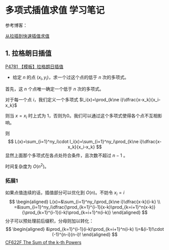# 多项式插值求值 学习笔记

参考博客：

[从拉插到快速插值求值](https://www.luogu.com.cn/blog/command-block/zong-la-cha-dao-kuai-su-cha-zhi-qiu-zhi)

## 1. 拉格朗日插值

[P4781 【模板】拉格朗日插值](https://www.luogu.com.cn/problem/P4781)

-  给定 $n$ 的点 $(x_i,y_i)$，求一个过这个点的低于 $n$ 次的多项式。

首先，这 $n$ 个点唯一确定一个低于 $n$ 次的多项式。

对于每一个点 $i$，我们定义一个多项式 $l_i(x)=\prod_{k\ne i}\dfrac{x-x_k}{x_i-x_k}$

则当 $x=x_i$ 时上式为 $1$，否则为0。我们可以通过这个多项式使得各个点不互相影响。

则
$$
L(x)=\sum_{i=1}^ny_i\cdot l_i(x)=\sum_{i=1}^ny_i\prod_{k\ne i}\dfrac{x-x_k}{x_i-x_k}
$$
显然上面那个多项式在各点处符合条件，且次数不超过 $n-1$ 。

时间复杂度为 $O(n^2)$。

### 拓展1

如果点值连续的话，插值部分可以优化到 $O(n)$。不妨令 $x_i=i$
$$
\begin{aligned}
L(x)=&\sum_{i=1}^ny_i\prod_{k\ne i}\dfrac{x-k}{i-k}
\\
=&\sum_{i=1}^ny_i\dfrac{\prod_{k=1}^{i-1}(x-k)\prod_{k=i+1}^n(x-k)}{\prod_{k=1}^{i-1}(i-k)\prod_{k=i+1}^n(i-k)}
\end{aligned}
$$
分子可以预处理前后缀积，分母则加以转化：
$$
\begin{aligned}
&\prod_{k=1}^{i-1}(i-k)\prod_{k=i+1}^n(i-k)
\\=&(i-1)!\cdot (-1)^{n-i}(n-i)!
\end{aligned}
$$
[CF622F The Sum of the k-th Powers](https://www.luogu.com.cn/problem/CF622F)


